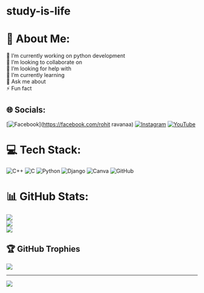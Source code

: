 # study-is-life
# 💫 About Me:
🔭 I’m currently working on python development<br>👯 I’m looking to collaborate on<br>🤝 I’m looking for help with<br>🌱 I’m currently learning<br>💬 Ask me about<br>⚡ Fun fact


## 🌐 Socials:
[![Facebook](https://img.shields.io/badge/Facebook-%231877F2.svg?logo=Facebook&logoColor=white)](https://facebook.com/rohit ravanaa) [![Instagram](https://img.shields.io/badge/Instagram-%23E4405F.svg?logo=Instagram&logoColor=white)](https://instagram.com/Rohit_ravanaa) [![YouTube](https://img.shields.io/badge/YouTube-%23FF0000.svg?logo=YouTube&logoColor=white)](https://youtube.com/@rohit_ravanaa) 

# 💻 Tech Stack:
![C++](https://img.shields.io/badge/c++-%2300599C.svg?style=for-the-badge&logo=c%2B%2B&logoColor=white) ![C](https://img.shields.io/badge/c-%2300599C.svg?style=for-the-badge&logo=c&logoColor=white) ![Python](https://img.shields.io/badge/python-3670A0?style=for-the-badge&logo=python&logoColor=ffdd54) ![Django](https://img.shields.io/badge/django-%23092E20.svg?style=for-the-badge&logo=django&logoColor=white) ![Canva](https://img.shields.io/badge/Canva-%2300C4CC.svg?style=for-the-badge&logo=Canva&logoColor=white) ![GitHub](https://img.shields.io/badge/github-%23121011.svg?style=for-the-badge&logo=github&logoColor=white)
# 📊 GitHub Stats:
![](https://github-readme-stats.vercel.app/api?username=rohit85100&theme=dark&hide_border=false&include_all_commits=true&count_private=false)<br/>
![](https://nirzak-streak-stats.vercel.app/?user=rohit85100&theme=dark&hide_border=false)<br/>
![](https://github-readme-stats.vercel.app/api/top-langs/?username=rohit85100&theme=dark&hide_border=false&include_all_commits=true&count_private=false&layout=compact)

## 🏆 GitHub Trophies
![](https://github-profile-trophy.vercel.app/?username=rohit85100&theme=radical&no-frame=false&no-bg=false&margin-w=4)

---
[![](https://visitcount.itsvg.in/api?id=rohit85100&icon=0&color=0)](https://visitcount.itsvg.in)

<!-- Proudly created with GPRM ( https://gprm.itsvg.in ) -->
